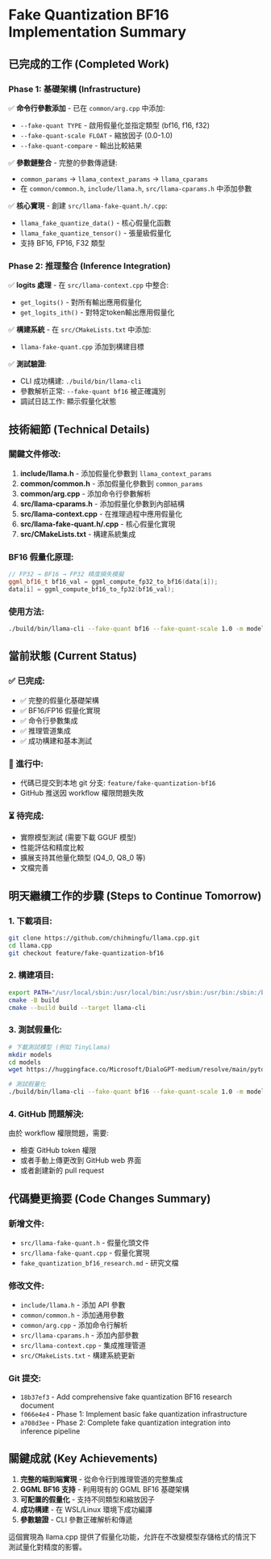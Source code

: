 # Fake Quantization BF16 Implementation Summary

## 已完成的工作 (Completed Work)

### Phase 1: 基礎架構 (Infrastructure)
✅ **命令行參數添加** - 已在 `common/arg.cpp` 中添加:
- `--fake-quant TYPE` - 啟用假量化並指定類型 (bf16, f16, f32)
- `--fake-quant-scale FLOAT` - 縮放因子 (0.0-1.0)
- `--fake-quant-compare` - 輸出比較結果

✅ **參數鏈整合** - 完整的參數傳遞鏈:
- `common_params` → `llama_context_params` → `llama_cparams`
- 在 `common/common.h`, `include/llama.h`, `src/llama-cparams.h` 中添加參數

✅ **核心實現** - 創建 `src/llama-fake-quant.h/.cpp`:
- `llama_fake_quantize_data()` - 核心假量化函數
- `llama_fake_quantize_tensor()` - 張量級假量化
- 支持 BF16, FP16, F32 類型

### Phase 2: 推理整合 (Inference Integration)
✅ **logits 處理** - 在 `src/llama-context.cpp` 中整合:
- `get_logits()` - 對所有輸出應用假量化
- `get_logits_ith()` - 對特定token輸出應用假量化

✅ **構建系統** - 在 `src/CMakeLists.txt` 中添加:
- `llama-fake-quant.cpp` 添加到構建目標

✅ **測試驗證**:
- CLI 成功構建: `./build/bin/llama-cli`
- 參數解析正常: `--fake-quant bf16` 被正確識別
- 調試日誌工作: 顯示假量化狀態

## 技術細節 (Technical Details)

### 關鍵文件修改:
1. **include/llama.h** - 添加假量化參數到 `llama_context_params`
2. **common/common.h** - 添加假量化參數到 `common_params`
3. **common/arg.cpp** - 添加命令行參數解析
4. **src/llama-cparams.h** - 添加假量化參數到內部結構
5. **src/llama-context.cpp** - 在推理過程中應用假量化
6. **src/llama-fake-quant.h/.cpp** - 核心假量化實現
7. **src/CMakeLists.txt** - 構建系統集成

### BF16 假量化原理:
```cpp
// FP32 → BF16 → FP32 精度損失模擬
ggml_bf16_t bf16_val = ggml_compute_fp32_to_bf16(data[i]);
data[i] = ggml_compute_bf16_to_fp32(bf16_val);
```

### 使用方法:
```bash
./build/bin/llama-cli --fake-quant bf16 --fake-quant-scale 1.0 -m model.gguf
```

## 當前狀態 (Current Status)

### ✅ 已完成:
- ✅ 完整的假量化基礎架構
- ✅ BF16/FP16 假量化實現
- ✅ 命令行參數集成
- ✅ 推理管道集成
- ✅ 成功構建和基本測試

### 🔄 進行中:
- 代碼已提交到本地 git 分支: `feature/fake-quantization-bf16`
- GitHub 推送因 workflow 權限問題失敗

### ⏳ 待完成:
- 實際模型測試 (需要下載 GGUF 模型)
- 性能評估和精度比較
- 擴展支持其他量化類型 (Q4_0, Q8_0 等)
- 文檔完善

## 明天繼續工作的步驟 (Steps to Continue Tomorrow)

### 1. 下載項目:
```bash
git clone https://github.com/chihmingfu/llama.cpp.git
cd llama.cpp
git checkout feature/fake-quantization-bf16
```

### 2. 構建項目:
```bash
export PATH="/usr/local/sbin:/usr/local/bin:/usr/sbin:/usr/bin:/sbin:/bin"
cmake -B build
cmake --build build --target llama-cli
```

### 3. 測試假量化:
```bash
# 下載測試模型 (例如 TinyLlama)
mkdir models
cd models
wget https://huggingface.co/Microsoft/DialoGPT-medium/resolve/main/pytorch_model.bin

# 測試假量化
./build/bin/llama-cli --fake-quant bf16 --fake-quant-scale 1.0 -m models/your_model.gguf -p "Hello"
```

### 4. GitHub 問題解決:
由於 workflow 權限問題，需要:
- 檢查 GitHub token 權限
- 或者手動上傳更改到 GitHub web 界面
- 或者創建新的 pull request

## 代碼變更摘要 (Code Changes Summary)

### 新增文件:
- `src/llama-fake-quant.h` - 假量化頭文件
- `src/llama-fake-quant.cpp` - 假量化實現
- `fake_quantization_bf16_research.md` - 研究文檔

### 修改文件:
- `include/llama.h` - 添加 API 參數
- `common/common.h` - 添加通用參數
- `common/arg.cpp` - 添加命令行解析
- `src/llama-cparams.h` - 添加內部參數
- `src/llama-context.cpp` - 集成推理管道
- `src/CMakeLists.txt` - 構建系統更新

### Git 提交:
- `18b37ef3` - Add comprehensive fake quantization BF16 research document
- `f066e4e4` - Phase 1: Implement basic fake quantization infrastructure  
- `a708d3ee` - Phase 2: Complete fake quantization integration into inference pipeline

## 關鍵成就 (Key Achievements)

1. **完整的端到端實現** - 從命令行到推理管道的完整集成
2. **GGML BF16 支持** - 利用現有的 GGML BF16 基礎架構
3. **可配置的假量化** - 支持不同類型和縮放因子
4. **成功構建** - 在 WSL/Linux 環境下成功編譯
5. **參數驗證** - CLI 參數正確解析和傳遞

這個實現為 llama.cpp 提供了假量化功能，允許在不改變模型存儲格式的情況下測試量化對精度的影響。